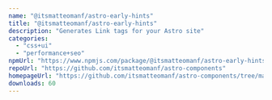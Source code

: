 ```yaml
---
name: "@itsmatteomanf/astro-early-hints"
title: "@itsmatteomanf/astro-early-hints"
description: "Generates Link tags for your Astro site"
categories:
  - "css+ui"
  - "performance+seo"
npmUrl: "https://www.npmjs.com/package/@itsmatteomanf/astro-early-hints"
repoUrl: "https://github.com/itsmatteomanf/astro-components"
homepageUrl: "https://github.com/itsmatteomanf/astro-components/tree/main/packages/astro-searly-hints#readme"
downloads: 60
---
```

